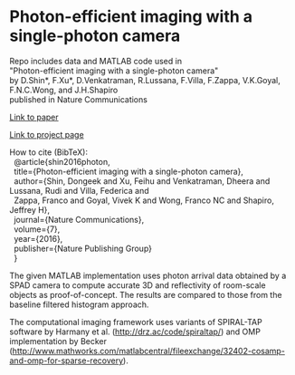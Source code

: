 # Photon-efficient imaging with a single-photon camera

Repo includes data and MATLAB code used in <br />
"Photon-efficient imaging with a single-photon camera" <br />
by D.Shin&#42;, F.Xu&#42;, D.Venkatraman, R.Lussana, F.Villa, F.Zappa, V.K.Goyal, F.N.C.Wong, and J.H.Shapiro <br />
published in Nature Communications

[Link to paper](http://www.nature.com/ncomms/2016/160624/ncomms12046/full/ncomms12046.html)

[Link to project page](https://photon-efficient-imaging.github.io/single-photon-camera-project/)

How to cite (BibTeX): <br />
&nbsp; @article{shin2016photon,<br />
&nbsp;   title={Photon-efficient imaging with a single-photon camera},<br />
&nbsp;   author={Shin, Dongeek and Xu, Feihu and Venkatraman, Dheera and Lussana, Rudi and Villa, Federica and <br />
&nbsp;   Zappa, Franco and Goyal, Vivek K and Wong, Franco NC and Shapiro, Jeffrey H},<br />
&nbsp;   journal={Nature Communications},<br />
&nbsp;   volume={7},<br />
&nbsp;   year={2016},<br />
&nbsp;   publisher={Nature Publishing Group}<br />
&nbsp; }

The given MATLAB implementation uses photon arrival data obtained by a SPAD camera
to compute accurate 3D and reflectivity of room-scale objects as proof-of-concept. The results are compared
to those from the baseline filtered histogram approach.

The computational imaging framework uses variants of 
SPIRAL-TAP software by Harmany et al.
(http://drz.ac/code/spiraltap/)
and 
OMP implementation by Becker
(http://www.mathworks.com/matlabcentral/fileexchange/32402-cosamp-and-omp-for-sparse-recovery).
